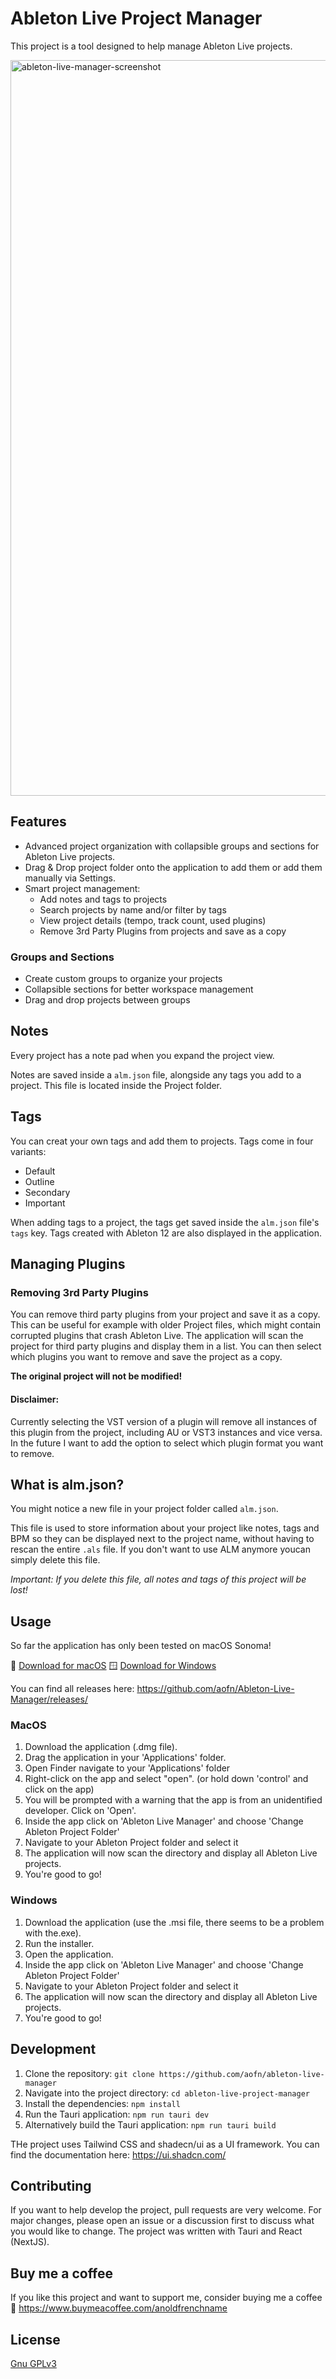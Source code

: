 # Ableton Live Project Manager

This project is a tool designed to help manage Ableton Live projects.

<img width="1177" alt="ableton-live-manager-screenshot" src="https://github.com/user-attachments/assets/6c258e1c-79a7-48f2-9088-a49e290b0a52" />


## Features

- Advanced project organization with collapsible groups and sections for Ableton Live projects.
- Drag & Drop project folder onto the application to add them or add them manually via Settings.
- Smart project management:
    - Add notes and tags to projects
    - Search projects by name and/or filter by tags
    - View project details (tempo, track count, used plugins)
    - Remove 3rd Party Plugins from projects and save as a copy

### Groups and Sections
- Create custom groups to organize your projects
- Collapsible sections for better workspace management
- Drag and drop projects between groups

## Notes

Every project has a note pad when you expand the project view.

Notes are saved inside a `alm.json` file, alongside any tags you add to a project. 
This file is located inside the Project folder.

## Tags

You can creat your own tags and add them to projects. Tags come in four variants:

* Default
* Outline
* Secondary
* Important

When adding tags to a project, the tags get saved inside the `alm.json` file's `tags` key.
Tags created with Ableton 12 are also displayed in the application.

## Managing Plugins

### Removing 3rd Party Plugins

You can remove third party plugins from your project and save it as a copy. This can be useful for example with older Project files, which might contain corrupted plugins that crash Ableton Live.
The application will scan the project for third party plugins and display them in a list. You can then select which plugins you want to remove and save the project as a copy.

**The original project will not be modified!**

#### Disclaimer:

Currently selecting the VST version of a plugin will remove all instances of this plugin from the project, including AU or VST3 instances and vice versa. 
In the future I want to add the option to select which plugin format you want to remove.

## What is alm.json?

You might notice a new file in your project folder called `alm.json`. 

This file is used to store information about your project like notes, tags and BPM so they can be displayed next to the project name, without having to rescan the entire `.als` file.
If you don't want to use ALM anymore youcan simply delete this file. 

_Important: If you delete this file, all notes and tags of this project will be lost!_

## Usage

So far the application has only been tested on macOS Sonoma!

🍏 [Download for macOS](https://github.com/aofn/Ableton-Live-Manager/releases/download/app-v0.9.5/Ableton.Live.Manager_0.9.5_universal.dmg)
🪟 [Download for Windows](https://github.com/aofn/Ableton-Live-Manager/releases/download/app-v0.9.5/Ableton.Live.Manager_0.9.5_x64_en-US.msi)

You can find all releases here: https://github.com/aofn/Ableton-Live-Manager/releases/

### MacOS
1. Download the application (.dmg file).
2. Drag the application in your 'Applications' folder.
3. Open Finder navigate to your 'Applications' folder
4. Right-click on the app and select "open". (or hold down 'control' and click on the app)
5. You will be prompted with a warning that the app is from an unidentified developer. Click on 'Open'.
6. Inside the app click on 'Ableton Live Manager' and choose 'Change Ableton Project Folder'
7. Navigate to your Ableton Project folder and select it
8. The application will now scan the directory and display all Ableton Live projects.
9. You're good to go!

### Windows
1. Download the application (use the .msi file, there seems to be a problem with the.exe).
2. Run the installer.
3. Open the application.
4. Inside the app click on 'Ableton Live Manager' and choose 'Change Ableton Project Folder'
5. Navigate to your Ableton Project folder and select it
6. The application will now scan the directory and display all Ableton Live projects.
7. You're good to go!

## Development

1. Clone the repository: `git clone https://github.com/aofn/ableton-live-manager`
2. Navigate into the project directory: `cd ableton-live-project-manager`
3. Install the dependencies: `npm install`
4. Run the Tauri application: `npm run tauri dev`
5. Alternatively build the Tauri application: `npm run tauri build`

THe project uses Tailwind CSS and shadecn/ui as a UI framework. You can find the documentation here: https://ui.shadcn.com/

## Contributing

If you want to help develop the project, pull requests are very welcome. 
For major changes, please open an issue or a discussion first to discuss what you would like to change.
The project was written with Tauri and React (NextJS).

## Buy me a coffee

If you like this project and want to support me, consider buying me a coffee 🙂
https://www.buymeacoffee.com/anoldfrenchname
## License

[Gnu GPLv3](https://choosealicense.com/licenses/gpl-3.0/)
